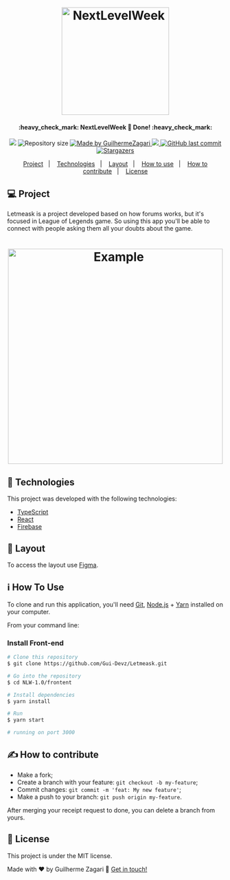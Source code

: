 <h1 align="center">
    <img alt="NextLevelWeek" title="#NextLevelWeek" src="https://user-images.githubusercontent.com/62578862/123459953-56661d00-d5bd-11eb-8049-58d8e1331d5c.png" width="250px" />
</h1>

<h4 align="center"> 
	:heavy_check_mark:  NextLevelWeek 🚀 Done! :heavy_check_mark:
</h4>
<p align="center">	
<a href="https://www.codacy.com/manual/DanielObara/NLW-1.0?utm_source=github.com&amp;utm_medium=referral&amp;utm_content=DanielObara/NLW-1.0&amp;utm_campaign=Badge_Grade"><img src="https://app.codacy.com/project/badge/Grade/43a25c77fd4a4101a4ecc0d3df303a1e"/></a>
	
  <img alt="Repository size" src="https://img.shields.io/github/repo-size/Gui-Devz/Letmeask">
	
  <a href="https://www.linkedin.com/in/guilherme-batalha-2b913448/">
    <img alt="Made by GuilhermeZagari" src="https://img.shields.io/badge/made%20by-GuilhermeZagari-%2304D361">
  </a>
  <a href="https://rocketseat.com.br/">
  <img src="https://img.shields.io/badge/NLW-done-brightgreen?logo=data:image/png;base64,iVBORw0KGgoAAAANSUhEUgAAABAAAAAQCAMAAAAoLQ9TAAAALVBMVEVHcExxWsF0XMJzXMJxWcFsUsD///9jRrzY0u6Xh9Gsn9n39fyMecy0qd2bjNJWBT0WAAAABHRSTlMA2Do606wF2QAAAGlJREFUGJVdj1cWwCAIBLEsRU3uf9xobDH8+GZwUYi8i6ucJwrxKE+7D0G9Q4vlYqtmCSjndr4CgCgzlyFgfKfKCVO0LrPKjmiqMxGXkJwNnXskqWG+1oSM+BSwD8f29YLNjvx/OQrn+g99oQSoNmt3PgAAAABJRU5ErkJggg=="></img>
  </a>

  <a href="https://github.com/Gui-Devz/Letmeask/commits/master">
    <img alt="GitHub last commit" src="https://img.shields.io/github/last-commit/Gui-Devz/Letmeask">
  </a>

   <a href="https://github.com/Gui-Devz/Letmeask/stargazers">
    <img alt="Stargazers" src="https://img.shields.io/github/stars/Gui-Devz/Letmeask?style=social">
  </a>
</p>

<p align="center">
  <a href="#-project">Project</a>&nbsp;&nbsp;&nbsp;|&nbsp;&nbsp;&nbsp;
  <a href="#rocket-Technologies">Technologies</a>&nbsp;&nbsp;&nbsp;|&nbsp;&nbsp;&nbsp;
  <a href="#-layout">Layout</a>&nbsp;&nbsp;&nbsp;|&nbsp;&nbsp;&nbsp;
  <a href="#-how-to-use">How to use</a>&nbsp;&nbsp;&nbsp;|&nbsp;&nbsp;&nbsp;
  <a href="#-how-to-contribute">How to contribute</a>&nbsp;&nbsp;&nbsp;|&nbsp;&nbsp;&nbsp;
  <a href="#memo-license">License</a>
</p>

## 💻 Project

Letmeask is a project developed based on how forums works, but it's focused in League of Legends game.
So using this app you'll be able to connect with people asking them all your
doubts about the game.

<h1 align="center">
    <img alt="Example" title="Example" src="https://user-images.githubusercontent.com/62578862/123459316-83660000-d5bc-11eb-82bb-9e6c7ac3d888.png" width="500px" />
</h1>

## :rocket: Technologies

This project was developed with the following technologies:

- [TypeScript][typescript]
- [React][reactjs]
- [Firebase][firebase]

## 🧾 Layout

To access the layout use [Figma](https://www.figma.com/file/USAWkIbDFFNotFOPU3RvUO/Letmeask).

## :information_source: How To Use

To clone and run this application, you'll need [Git](https://git-scm.com), [Node.js][nodejs] + [Yarn][yarn] installed on your computer.

From your command line:

### Install Front-end

```bash
# Clone this repository
$ git clone https://github.com/Gui-Devz/Letmeask.git

# Go into the repository
$ cd NLW-1.0/frontent

# Install dependencies
$ yarn install

# Run
$ yarn start

# running on port 3000
```

## ✍️ How to contribute

- Make a fork;
- Create a branch with your feature: `git checkout -b my-feature`;
- Commit changes: `git commit -m 'feat: My new feature'`;
- Make a push to your branch: `git push origin my-feature`.

After merging your receipt request to done, you can delete a branch from yours.

## :memo: License

This project is under the MIT license.

Made with ♥ by Guilherme Zagari :wave: [Get in touch!](https://www.linkedin.com/in/guilherme-batalha-2b913448/)

[nodejs]: https://nodejs.org/
[typescript]: https://www.typescriptlang.org/
[expo]: https://expo.io/
[reactjs]: https://reactjs.org
[rn]: https://facebook.github.io/react-native/
[yarn]: https://yarnpkg.com/
[firebase]: https://firebase.google.com/
